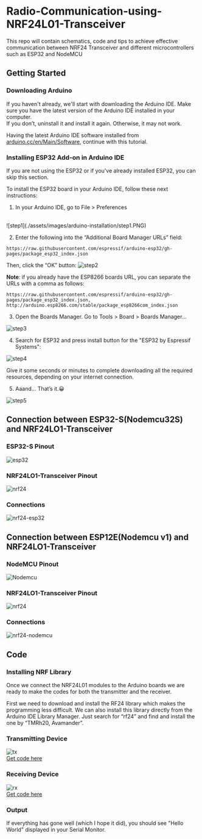 # Radio-Communication-using-NRF24L01-Transceiver
This repo will contain schematics, code and tips to achieve effective communication between NRF24 Transceiver and different microcontrollers such as ESP32 and NodeMCU

## Getting Started
### Downloading Arduino

If you haven't already, we'll start with downloading the Arduino IDE.
Make sure you have the latest version of the Arduino IDE installed in your computer.
<br>
If you don’t, uninstall it and install it again. Otherwise, it may not work.

Having the latest Arduino IDE software installed from [arduino.cc/en/Main/Software](https://www.arduino.cc/en/software), continue with this tutorial.

### Installing ESP32 Add-on in Arduino IDE

If you are not using the ESP32 or if you've already installed ESP32, you can skip this section.

To install the ESP32 board in your Arduino IDE, follow these next instructions:

1. In your Arduino IDE, go to  File > Preferences
<br>
![step1](./assets/images/arduino-installation/step1.PNG)

2. Enter the following into the “Additional Board Manager URLs” field:
```
https://raw.githubusercontent.com/espressif/arduino-esp32/gh-pages/package_esp32_index.json
```
Then, click the “OK” button:
![step2](./assets/images/arduino-installation/step2.PNG)

**Note**: if you already have the ESP8266 boards URL, you can separate the URLs with a comma as follows:
```
https://raw.githubusercontent.com/espressif/arduino-esp32/gh-pages/package_esp32_index.json, http://arduino.esp8266.com/stable/package_esp8266com_index.json
```

3. Open the Boards Manager. Go to Tools > Board > Boards Manager…

![step3](./assets/images/arduino-installation/step3.PNG)

4. Search for ESP32 and press install button for the "ESP32 by Espressif Systems":

![step4](./assets/images/arduino-installation/step4.PNG)

Give it some seconds or minutes to complete downloading all the required resources, depending on your internet connection.

5. Aaand... That’s it.😀

![step5](./assets/images/arduino-installation/step5.PNG)

## Connection between ESP32-S(Nodemcu32S) and NRF24LO1-Transceiver

### ESP32-S Pinout

![esp32](./assets/images/pinout/ESP32pinout.PNG)

### NRF24LO1-Transceiver Pinout

![nrf24](./assets/images/pinout/nRF24L01-Pinout.png)

### Connections

![nrf24-esp32](./assets/images/connection/NRF-ESP32.PNG)

## Connection between ESP12E(Nodemcu v1) and NRF24LO1-Transceiver

### NodeMCU Pinout

![Nodemcu](./assets/images/pinout/NodeMCUv1.0-pinout.jpg)

### NRF24LO1-Transceiver Pinout

![nrf24](./assets/images/pinout/nRF24L01-Pinout.png)

### Connections

![nrf24-nodemcu](./assets/images/connection/NRF-NODEMCU.PNG)

## Code
### Installing NRF Library
Once we connect the NRF24L01 modules to the Arduino boards we are ready to make the codes for both the transmitter and the receiver.

First we need to download and install the RF24 library which makes the programming less difficult. We can also install this library directly from the Arduino IDE Library Manager. Just search for “rf24” and find and install the one by “TMRh20, Avamander”.


### Transmitting Device

![tx](./assets/images/snapshots/transmitter.PNG)
<br>
[Get code here](./Transmitter/Transmitter-test2/Transmitter-test2.ino)

### Receiving Device

![rx](./assets/images/snapshots/receiving.PNG)
<br>
[Get code here](./Receiver/Receiver-test2/Receiver-test2.ino)

### Output
If everything has gone well (which I hope it did), you should see "Hello World" displayed in your Serial Monitor.